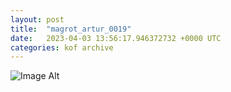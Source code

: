 ```yaml
---
layout:	post
title:	"magrot_artur_0019"
date:	2023-04-03 13:56:17.946372732 +0000 UTC
categories:	kof archive
---
```


![Image Alt](https://k0f.github.io/assets/magrot_artur_0019.png)